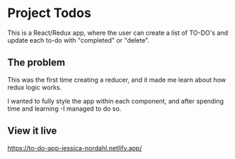 # Project Todos

This is a React/Redux app, where the user can create a list of TO-DO's and update each to-do with "completed" or "delete". 

## The problem

This was the first time creating a reducer, and it made me learn about how redux logic works.

I wanted to fully style the app within each component, and after spending time and learning -I managed to do so.

## View it live

https://to-do-app-jessica-nordahl.netlify.app/
